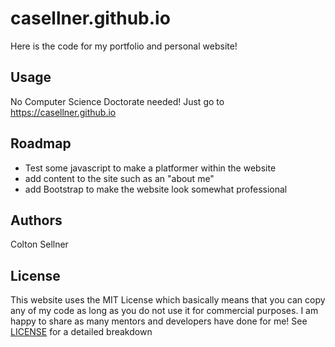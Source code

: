 # casellner.github.io
Here is the code for my portfolio and personal website!

## Usage
No Computer Science Doctorate needed! Just go to https://casellner.github.io

## Roadmap
- Test some javascript to make a platformer within the website
- add content to the site such as an "about me"
- add Bootstrap to make the website look somewhat professional

## Authors
Colton Sellner

## License
This website uses the MIT License which basically means that you can copy any of my code as long as you do not use it for commercial purposes. I am happy to share as many mentors and developers have done for me!
See [LICENSE](docs/LICENSE) for a detailed breakdown

